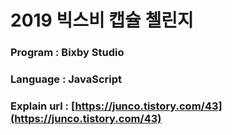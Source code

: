 # 2019 빅스비 캡슐  첼린지

### Program : Bixby Studio
### Language : JavaScript
### Explain url : [https://junco.tistory.com/43](https://junco.tistory.com/43)
